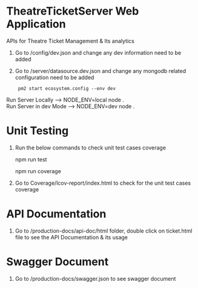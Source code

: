 # TheatreTicketServer Web Application

APIs for Theatre Ticket Management & Its analytics

1. Go to /config/dev.json and change any dev information need to be added

2. Go to /server/datasource.dev.json and change any mongodb related configuration need to be added

    	pm2 start ecosystem.config --env dev


Run Server Locally --> NODE_ENV=local node .  
Run Server in dev Mode --> NODE_ENV=dev node .


# Unit Testing 

1. Run the below commands to check unit test cases coverage 

    npm run test

    npm run coverage 

2. Go to Coverage/lcov-report/index.html to check for the unit test cases coverage   



# API Documentation

1. Go to /production-docs/api-doc/html folder, double click on ticket.html file to see the API Documentation & its usage


# Swagger Document

1. Go to /production-docs/swagger.json to see swagger document

